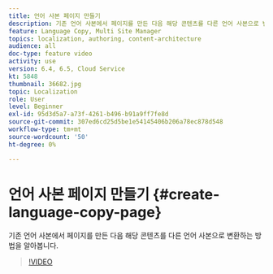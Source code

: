 ```yaml
---
title: 언어 사본 페이지 만들기
description: 기존 언어 사본에서 페이지를 만든 다음 해당 콘텐츠를 다른 언어 사본으로 변환하는 방법을 알아봅니다.
feature: Language Copy, Multi Site Manager
topics: localization, authoring, content-architecture
audience: all
doc-type: feature video
activity: use
version: 6.4, 6.5, Cloud Service
kt: 5848
thumbnail: 36682.jpg
topic: Localization
role: User
level: Beginner
exl-id: 95d3d5a7-a73f-4261-b496-b91a9ff7fe8d
source-git-commit: 307ed6cd25d5be1e54145406b206a78ec878d548
workflow-type: tm+mt
source-wordcount: '50'
ht-degree: 0%

---
```


# 언어 사본 페이지 만들기 {#create-language-copy-page}

기존 언어 사본에서 페이지를 만든 다음 해당 콘텐츠를 다른 언어 사본으로 변환하는 방법을 알아봅니다.

>[!VIDEO](https://video.tv.adobe.com/v/36682?quality=12&learn=on)
